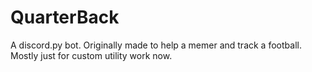 # QuarterBack
A discord.py bot. Originally made to help a memer and track a football. Mostly just for custom utility work now.
